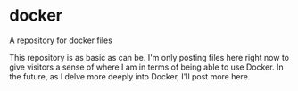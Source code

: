 # docker
A repository for docker files

This repository is as basic as can be. I'm only posting files here right now to give visitors a sense of where I am in terms of being able to use Docker. In the future, as I delve more deeply into Docker, I'll post more here.
